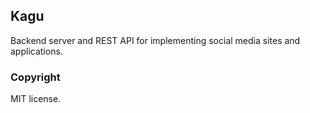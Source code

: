 ## Kagu

Backend server and REST API for implementing social media sites and applications.

### Copyright

MIT license.
